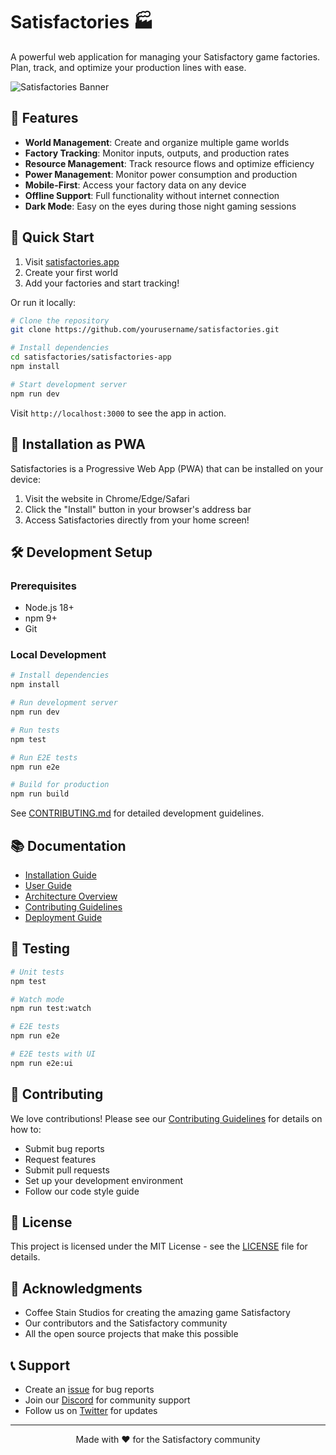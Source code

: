 # Satisfactories 🏭

A powerful web application for managing your Satisfactory game factories. Plan, track, and optimize your production lines with ease.

![Satisfactories Banner](public/banner.png)

## 🌟 Features

- **World Management**: Create and organize multiple game worlds
- **Factory Tracking**: Monitor inputs, outputs, and production rates
- **Resource Management**: Track resource flows and optimize efficiency
- **Power Management**: Monitor power consumption and production
- **Mobile-First**: Access your factory data on any device
- **Offline Support**: Full functionality without internet connection
- **Dark Mode**: Easy on the eyes during those night gaming sessions

## 🚀 Quick Start

1. Visit [satisfactories.app](https://satisfactories.app)
2. Create your first world
3. Add your factories and start tracking!

Or run it locally:

```bash
# Clone the repository
git clone https://github.com/yourusername/satisfactories.git

# Install dependencies
cd satisfactories/satisfactories-app
npm install

# Start development server
npm run dev
```

Visit `http://localhost:3000` to see the app in action.

## 📱 Installation as PWA

Satisfactories is a Progressive Web App (PWA) that can be installed on your device:

1. Visit the website in Chrome/Edge/Safari
2. Click the "Install" button in your browser's address bar
3. Access Satisfactories directly from your home screen!

## 🛠️ Development Setup

### Prerequisites

- Node.js 18+
- npm 9+
- Git

### Local Development

```bash
# Install dependencies
npm install

# Run development server
npm run dev

# Run tests
npm test

# Run E2E tests
npm run e2e

# Build for production
npm run build
```

See [CONTRIBUTING.md](docs/CONTRIBUTING.md) for detailed development guidelines.

## 📚 Documentation

- [Installation Guide](docs/INSTALLATION.md)
- [User Guide](docs/USER_GUIDE.md)
- [Architecture Overview](docs/ARCHITECTURE.md)
- [Contributing Guidelines](docs/CONTRIBUTING.md)
- [Deployment Guide](docs/DEPLOYMENT.md)

## 🧪 Testing

```bash
# Unit tests
npm test

# Watch mode
npm run test:watch

# E2E tests
npm run e2e

# E2E tests with UI
npm run e2e:ui
```

## 🤝 Contributing

We love contributions! Please see our [Contributing Guidelines](docs/CONTRIBUTING.md) for details on how to:

- Submit bug reports
- Request features
- Submit pull requests
- Set up your development environment
- Follow our code style guide

## 📄 License

This project is licensed under the MIT License - see the [LICENSE](LICENSE) file for details.

## 🙏 Acknowledgments

- Coffee Stain Studios for creating the amazing game Satisfactory
- Our contributors and the Satisfactory community
- All the open source projects that make this possible

## 📞 Support

- Create an [issue](https://github.com/yourusername/satisfactories/issues) for bug reports
- Join our [Discord](https://discord.gg/satisfactories) for community support
- Follow us on [Twitter](https://twitter.com/satisfactories) for updates

---

<p align="center">Made with ❤️ for the Satisfactory community</p>
